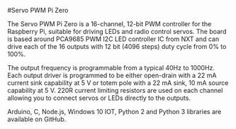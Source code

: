 <!--
---
name: Servo PWM Pi Zero
class: board
type: io
formfactor: pHAT
manufacturer: AB Electronics
description: 16-channel, 12-bit PWM Controller
url: https://www.abelectronics.co.uk/p/72/Servo-PWM-Pi-Zero
github: https://github.com/abelectronicsuk
buy: https://www.abelectronics.co.uk/p/72/Servo-PWM-Pi-Zero
image: 'ab-servo-pi-zero.png'
pincount: 40
eeprom: no
power:
  '1':
  '2':
ground:
  '6':
  '9':
  '14':
  '20':
  '30':
  '34':
  '39':
pin:
  '3':
    mode: i2c
  '5':
    mode: i2c
  '7':
    name: OE
    mode: output
    active: high
i2c:
  '0x40':
    name: PCA9685
    device: PCA9685
-->
#Servo PWM Pi Zero

The Servo PWM Pi Zero is a 16-channel, 12-bit PWM controller for the Raspberry Pi, suitable for driving LEDs and radio control servos. The board is based around PCA9685 PWM I2C LED controller IC from NXT and can drive each of the 16 outputs with 12 bit (4096 steps) duty cycle from 0%  to 100%.

The output frequency is programmable from a typical 40Hz to 1000Hz. Each output driver is programmed to be either open-drain with a 22 mA current sink capability at 5 V or totem pole with a 22 mA sink, 10 mA source capability at 5 V. 220R current limiting resistors are used on each channel allowing you to connect servos or LEDs directly to the outputs.

Arduino, C, Node.js, Windows 10 IOT, Python 2 and Python 3 libraries are available on GitHub.
